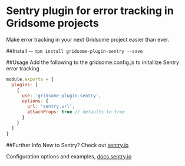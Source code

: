 # Sentry plugin for error tracking in Gridsome projects
Make error tracking in your next Gridsome project easier than ever. 

##Install
-- `npm install gridsome-plugin-sentry --save`

##Usage
Add the following to the gridsome.config.js to initallize Sentry error tracking

```javascript
module.exports = {
  plugins: [
    {
      use: 'gridsome-plugin-sentry',
      options: {
        url: 'sentry.url',
        attachProps: true // defaults to true
      }
    }
  ]
}
```
##Further Info
New to Sentry? Check out [sentry.io](https://sentry.io/welcome/ "Sentry IO")

Configuration options and examples, [docs.sentry.io](https://docs.sentry.io/platforms/javascript/vue/ "Vue config for Sentry IO")
